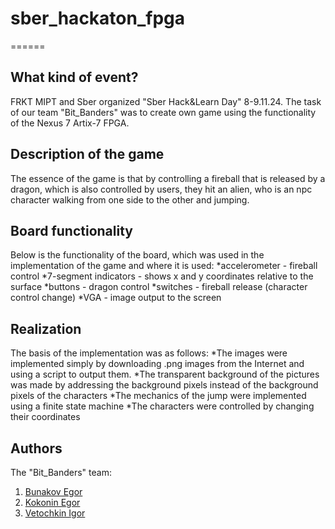 # sber_hackaton_fpga
======

## What kind of event?
FRKT MIPT and Sber organized "Sber Hack&Learn Day" 8-9.11.24. The task of our team "Bit_Banders" was to create own game using the functionality of the Nexus 7 Artix-7 FPGA.

## Description of the game
The essence of the game is that by controlling a fireball that is released by a dragon, which is also controlled by users, they hit an alien, who is an npc character walking from one side to the other and jumping.

## Board functionality
Below is the functionality of the board, which was used in the implementation of the game and where it is used:
*accelerometer         - fireball control
*7-segment indicators  - shows x and y coordinates relative to the surface
*buttons               - dragon control
*switches              - fireball release (character control change)
*VGA                   - image output to the screen

## Realization
The basis of the implementation was as follows:
*The images were implemented simply by downloading .png images from the Internet and using a script to output them.
*The transparent background of the pictures was made by addressing the background pixels instead of the background pixels of the characters
*The mechanics of the jump were implemented using a finite state machine
*The characters were controlled by changing their coordinates

## Authors
The "Bit_Banders" team:
1. [Bunakov Egor](https://t.me/Egor_Bunakov)
2. [Kokonin Egor](https://t.me/Nojey)
3. [Vetochkin Igor](https://t.me/Igor_Veto4kin)
